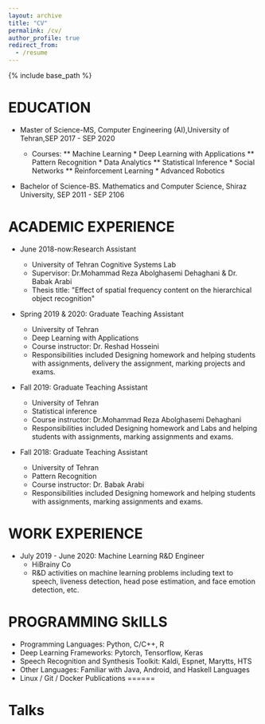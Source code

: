 ```yaml
---
layout: archive
title: "CV"
permalink: /cv/
author_profile: true
redirect_from:
  - /resume
---
```


{% include base_path %}

EDUCATION
======
* Master of Science-MS, Computer Engineering (AI),University of Tehran,SEP 2017 - SEP 2020
  * Courses:
    ** Machine Learning              * Deep Learning with Applications
    ** Pattern Recognition           * Data Analytics
    ** Statistical Inference         * Social Networks
    ** Reinforcement Learning        * Advanced Robotics

* Bachelor of Science-BS. Mathematics and Computer Science, Shiraz University, SEP 2011 - SEP 2106

ACADEMIC EXPERIENCE
======
  * June 2018-now:Research Assistant 
    * University of Tehran Cognitive Systems Lab
    * Supervisor: Dr.Mohammad Reza Abolghasemi Dehaghani & Dr. Babak Arabi
    * Thesis title: "‫‪Effect‬‬ ‫‪of‬‬ ‫‪spatial‬‬ ‫‪frequency‬‬ ‫‪content‬‬ ‫‪on‬‬ ‫‪the‬‬ ‫‪hierarchical‬‬ ‫‪object‬‬ ‫‪recognition‬‬"
  
  * Spring 2019 & 2020: Graduate Teaching Assistant 
    * University of Tehran
    * Deep Learning with Applications
    * Course instructor: Dr. Reshad Hosseini
    * Responsibilities included Designing homework and helping students with assignments, delivery the assignment, marking projects and exams.
  
  * Fall 2019: Graduate Teaching Assistant 
    * University of Tehran
    * Statistical inference 
    * Course instructor: Dr.Mohammad Reza Abolghasemi Dehaghani
    * Responsibilities included Designing homework and Labs and helping students with assignments, marking assignments and exams.
  
  * Fall 2018: Graduate Teaching Assistant 
    * University of Tehran
    * Pattern Recognition 
    * Course instructor: Dr. Babak Arabi
    * Responsibilities included Designing homework and helping students with assignments, marking assignments and exams.


WORK EXPERIENCE
======
* July 2019 - June 2020: Machine Learning R&D Engineer
  * HiBrainy Co
  * R&D activities on machine learning problems including text to speech, liveness detection, head pose estimation, and face emotion detection, etc.
  
PROGRAMMING SkILLS
======
  * Programming Languages: Python, C/C++, R
  * Deep Learning Frameworks: Pytorch, Tensorflow, Keras
  * Speech Recognition and Synthesis Toolkit: Kaldi, Espnet, Marytts, HTS
  * Other Languages: Familiar with Java, Android, and Haskell Languages
  * Linux / Git / Docker
Publications
======
  
 
Talks
======
  
  
